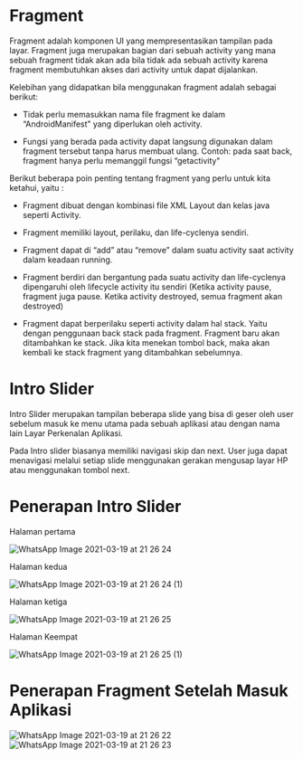 # Fragment
Fragment adalah komponen UI yang mempresentasikan tampilan pada layar. Fragment juga merupakan bagian dari sebuah activity yang mana sebuah fragment tidak akan ada bila tidak ada sebuah activity karena fragment membutuhkan akses dari activity untuk dapat dijalankan.

Kelebihan yang didapatkan bila menggunakan fragment adalah sebagai berikut:

- Tidak perlu memasukkan nama file fragment ke dalam “AndroidManifest” yang diperlukan oleh activity.

- Fungsi yang berada pada activity dapat langsung digunakan dalam fragment tersebut tanpa harus membuat ulang. Contoh: pada saat back, fragment hanya perlu memanggil fungsi “getactivity"

Berikut beberapa poin penting tentang fragment yang perlu untuk kita ketahui, yaitu :

- Fragment dibuat dengan kombinasi file XML Layout dan kelas java seperti Activity.

- Fragment memiliki layout, perilaku, dan life-cyclenya sendiri.

- Fragment dapat di “add” atau “remove” dalam suatu activity saat activity dalam keadaan running.

- Fragment berdiri dan bergantung pada suatu activity dan life-cyclenya dipengaruhi oleh lifecycle activity itu sendiri (Ketika activity pause, fragment juga pause. Ketika activity destroyed, semua fragment akan destroyed)

- Fragment dapat berperilaku seperti activity dalam hal stack. Yaitu dengan penggunaan back stack pada fragment. Fragment baru akan ditambahkan ke stack. Jika kita menekan tombol back, maka akan kembali ke stack fragment yang ditambahkan sebelumnya.

# Intro Slider
Intro Slider merupakan tampilan beberapa slide yang bisa di geser oleh user sebelum masuk ke menu utama pada sebuah aplikasi atau dengan nama lain Layar Perkenalan Aplikasi.

Pada Intro slider biasanya memiliki navigasi skip dan next. User juga dapat menavigasi melalui setiap slide menggunakan gerakan mengusap layar HP atau menggunakan tombol next.

# Penerapan Intro Slider
Halaman pertama

![WhatsApp Image 2021-03-19 at 21 26 24](https://user-images.githubusercontent.com/60589822/111801307-68ba2600-88ff-11eb-9167-28629b0ad103.jpeg)

Halaman kedua

![WhatsApp Image 2021-03-19 at 21 26 24 (1)](https://user-images.githubusercontent.com/60589822/111801318-6bb51680-88ff-11eb-9d12-405e7c8cc69f.jpeg)

Halaman ketiga

![WhatsApp Image 2021-03-19 at 21 26 25](https://user-images.githubusercontent.com/60589822/111801273-5fc95480-88ff-11eb-9572-730aceb83f8b.jpeg)

Halaman Keempat


![WhatsApp Image 2021-03-19 at 21 26 25 (1)](https://user-images.githubusercontent.com/60589822/111801283-62c44500-88ff-11eb-8c3b-24641ef9df2f.jpeg)

# Penerapan Fragment Setelah Masuk Aplikasi
![WhatsApp Image 2021-03-19 at 21 26 22](https://user-images.githubusercontent.com/60589822/111801286-65269f00-88ff-11eb-8bcb-b11ce3092cbd.jpeg)
![WhatsApp Image 2021-03-19 at 21 26 23](https://user-images.githubusercontent.com/60589822/111801301-6788f900-88ff-11eb-8e33-9967342e4c76.jpeg)
